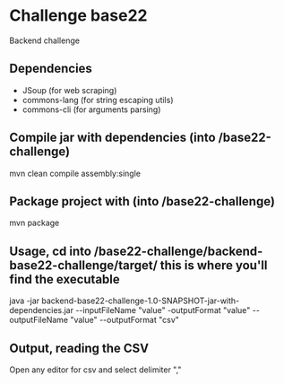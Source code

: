 # Challenge base22
Backend challenge

## Dependencies 
* JSoup   <!-- https://mvnrepository.com/artifact/org.jsoup/jsoup -->  (for web scraping)
* commons-lang     <!-- https://mvnrepository.com/artifact/commons-lang/commons-lang --> (for string escaping utils)
* commons-cli <!-- https://mvnrepository.com/artifact/commons-cli/commons-cli --> (for arguments parsing)

## Compile jar with dependencies (into /base22-challenge)
mvn clean compile assembly:single

## Package project with (into /base22-challenge)
mvn package 

## Usage, cd into /base22-challenge/backend-base22-challenge/target/  this is where you'll find the executable
java -jar backend-base22-challenge-1.0-SNAPSHOT-jar-with-dependencies.jar --inputFileName "value" -outputFormat "value" --outputFileName "value" --outputFormat "csv"

## Output, reading the CSV
Open any editor for csv and select delimiter ","

